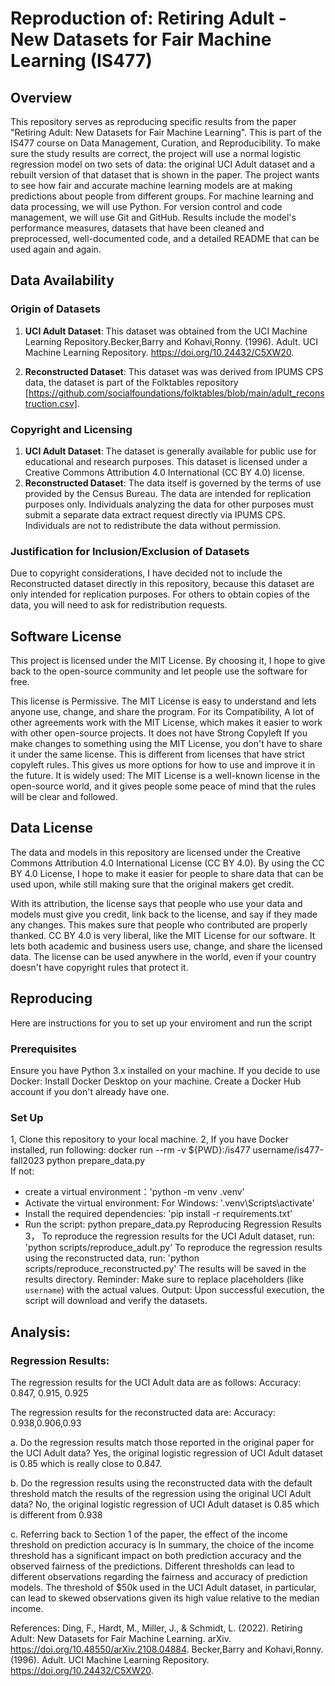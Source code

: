 # Reproduction of: Retiring Adult - New Datasets for Fair Machine Learning (IS477)
## Overview
This repository serves as reproducing specific results from the paper "Retiring Adult: New Datasets for Fair Machine Learning". This is part of the IS477 course on Data Management, Curation, and Reproducibility. To make sure the study results are correct, the project will use a normal logistic regression model on two sets of data: the original UCI Adult dataset and a rebuilt version of that dataset that is shown in the paper. The project wants to see how fair and accurate machine learning models are at making predictions about people from different groups. For machine learning and data processing, we will use Python. For version control and code management, we will use Git and GitHub. Results include the model's performance measures, datasets that have been cleaned and preprocessed, well-documented code, and a detailed README that can be used again and again.


## Data Availability

### Origin of Datasets

1. **UCI Adult Dataset**: This dataset was obtained from the UCI Machine Learning Repository.Becker,Barry and Kohavi,Ronny. (1996). Adult. UCI Machine Learning Repository. https://doi.org/10.24432/C5XW20.
  
2. **Reconstructed Dataset**: This dataset was was derived from IPUMS CPS data, the dataset is part of the Folktables repository [https://github.com/socialfoundations/folktables/blob/main/adult_reconstruction.csv].

### Copyright and Licensing

1. **UCI Adult Dataset**: The dataset is generally available for public use for educational and research purposes. This dataset is licensed under a Creative Commons Attribution 4.0 International (CC BY 4.0) license.
2. **Reconstructed Dataset**: The data itself is governed by the terms of use provided by the Census Bureau. The data are intended for replication purposes only. Individuals analyzing the data for other purposes must submit a separate data extract request directly via IPUMS CPS. Individuals are not to redistribute the data without permission.

### Justification for Inclusion/Exclusion of Datasets

Due to copyright considerations, I have decided not to include the Reconstructed dataset directly in this repository, because this dataset are only intended for replication purposes. For others to obtain copies of the data, you will need to ask for redistribution requests. 


## Software License

This project is licensed under the MIT License. By choosing it, I hope to give back to the open-source community and let people use the software for free. 

This license is Permissive. The MIT License is easy to understand and lets anyone use, change, and share the program. For its Compatibility, A lot of other agreements work with the MIT License, which makes it easier to work with other open-source projects. It does not have Strong Copyleft If you make changes to something using the MIT License, you don't have to share it under the same license. This is different from licenses that have strict copyleft rules. This gives us more options for how to use and improve it in the future. It is widely used: The MIT License is a well-known license in the open-source world, and it gives people some peace of mind that the rules will be clear and followed.


## Data License

The data and models in this repository are licensed under the Creative Commons Attribution 4.0 International License (CC BY 4.0). By using the CC BY 4.0 License, I hope to make it easier for people to share data that can be used upon, while still making sure that the original makers get credit. 

With its attribution, the license says that people who use your data and models must give you credit, link back to the license, and say if they made any changes. This makes sure that people who contributed are properly thanked. CC BY 4.0 is very liberal, like the MIT License for our software. It lets both academic and business users use, change, and share the licensed data. The license can be used anywhere in the world, even if your country doesn't have copyright rules that protect it.

## Reproducing

Here are instructions for you to set up your enviroment and run the script

### Prerequisites

Ensure you have Python 3.x installed on your machine.
If you decide to use Docker:
Install Docker Desktop on your machine.
Create a Docker Hub account if you don't already have one.

### Set Up

1, Clone this repository to your local machine.
2, If you have Docker installed, run following:
   docker run --rm -v ${PWD}:/is477 username/is477-fall2023 python prepare_data.py  
   If not: 
   - create a virtual environment：'python -m venv .venv'
   - Activate the virtual environment: For Windows: '.venv\Scripts\activate'
   - Install the required dependencies: 'pip install -r requirements.txt'
   - Run the script: python prepare_data.py
   Reproducing Regression Results
3， To reproduce the regression results for the UCI Adult dataset, run:
    'python scripts/reproduce_adult.py'
    To reproduce the regression results using the reconstructed data, run:
    'python scripts/reproduce_reconstructed.py'
    The results will be saved in the results directory.
Reminder: 
    Make sure to replace placeholders (like `username`) with the actual values.
Output:
Upon successful execution, the script will download and verify the datasets.    


## Analysis:

### Regression Results:
The regression results for the UCI Adult data are as follows:
Accuracy: 0.847, 0.915, 0.925

The regression results for the reconstructed data are:
Accuracy: 0.938,0.906,0.93

a. Do the regression results match those reported in the original paper for the UCI Adult data?
Yes, the original logistic regression of UCI Adult dataset is 0.85 which is really close to 0.847.

b. Do the regression results using the reconstructed data with the default threshold match the results of the regression using the original UCI Adult data?
No, the original logistic regression of UCI Adult dataset is 0.85 which is different from 0.938

c. Referring back to Section 1 of the paper, the effect of the income threshold on prediction accuracy is
In summary, the choice of the income threshold has a significant impact on both prediction accuracy and the observed fairness of the predictions. Different thresholds can lead to different observations regarding the fairness and accuracy of prediction models. The threshold of $50k used in the UCI Adult dataset, in particular, can lead to skewed observations given its high value relative to the median income.



References:
Ding, F., Hardt, M., Miller, J., & Schmidt, L. (2022). Retiring Adult: New Datasets for Fair Machine Learning. arXiv. https://doi.org/10.48550/arXiv.2108.04884.
Becker,Barry and Kohavi,Ronny. (1996). Adult. UCI Machine Learning Repository. https://doi.org/10.24432/C5XW20.